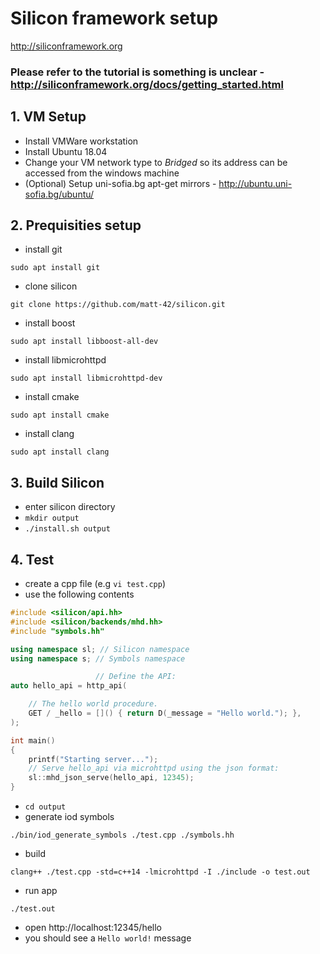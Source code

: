 # Silicon framework setup
http://siliconframework.org

### Please refer to the tutorial is something is unclear - http://siliconframework.org/docs/getting_started.html

## 1. VM Setup
* Install VMWare workstation
* Install Ubuntu 18.04 
* Change your VM network type to *Bridged* so its address can be accessed from the windows machine
* (Optional) Setup uni-sofia.bg apt-get mirrors - http://ubuntu.uni-sofia.bg/ubuntu/

## 2. Prequisities setup
* install git

```sudo apt install git```
* clone silicon

```git clone https://github.com/matt-42/silicon.git```
* install boost

```sudo apt install libboost-all-dev```
* install libmicrohttpd

```sudo apt install libmicrohttpd-dev```
* install cmake

```sudo apt install cmake```
* install clang

```sudo apt install clang```

## 3. Build Silicon
* enter silicon directory
* ```mkdir output```
* ```./install.sh output```

## 4. Test 
* create a cpp file (e.g ```vi test.cpp```)
* use the following contents
```c++
#include <silicon/api.hh>
#include <silicon/backends/mhd.hh>
#include "symbols.hh"

using namespace sl; // Silicon namespace
using namespace s; // Symbols namespace

				   // Define the API:
auto hello_api = http_api(

	// The hello world procedure.
	GET / _hello = []() { return D(_message = "Hello world."); },
);

int main()
{
	printf("Starting server...");
	// Serve hello_api via microhttpd using the json format:
	sl::mhd_json_serve(hello_api, 12345);
}

```
* ```cd output```
* generate iod symbols

```./bin/iod_generate_symbols ./test.cpp ./symbols.hh```
* build

```clang++ ./test.cpp -std=c++14 -lmicrohttpd -I ./include -o test.out```
* run app

```./test.out```
* open http://localhost:12345/hello
* you should see a ```Hello world!``` message
